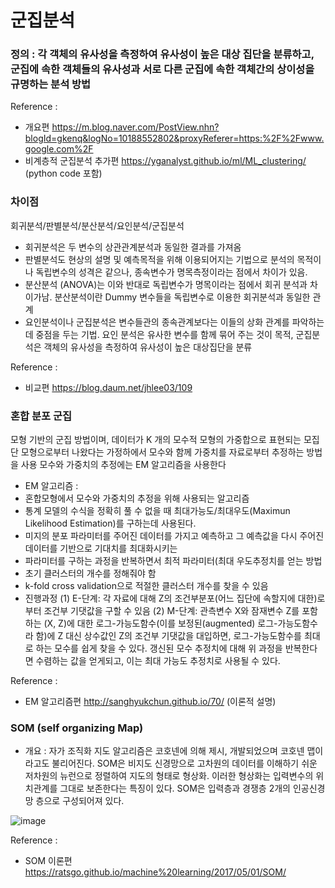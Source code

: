 

# 군집분석
### 정의 : 각 객체의 유사성을 측정하여 유사성이 높은 대상 집단을 분류하고, 군집에 속한 객체들의 유사성과 서로 다른 군집에 속한 객체간의 상이성을 규명하는 분석 방법

Reference : 
- 개요편 https://m.blog.naver.com/PostView.nhn?blogId=gkenq&logNo=10188552802&proxyReferer=https:%2F%2Fwww.google.com%2F 
- 비계층적 군집분석 추가편 https://yganalyst.github.io/ml/ML_clustering/ (python code 포함)

### 차이점
회귀분석/판별분석/분산분석/요인분석/군집분석
- 회귀분석은 두 변수의 상관관계분석과 동일한 결과를 가져옴
- 판별분석도 현상의 설명 및 예측목적을 위해 이용되어지는 기법으로 분석의 목적이나 독립변수의 성격은 같으나, 종속변수가 명목측정이라는 점에서 차이가 있음. 
- 분산분석 (ANOVA)는 이와 반대로 독립변수가 명목이라는 점에서 회귀 분석과 차이가남. 분산분석이란 Dummy 변수들을 독립변수로 이용한 회귀분석과 동일한 관계
- 요인분석이나 군집분석은 변수들관의 종속관계보다는 이들의 상화 관계를 파악하는데 중점을 두는 기법. 요인 분석은 유사한 변수를 함께 묶어 주는 것이 목적, 군집분석은 객체의 유사성을 측정하여 유사성이 높은 대상집단을 분류 

Reference : 
- 비교편 https://blog.daum.net/jhlee03/109

### 혼합 분포 군집 
모형 기반의 군집 방법이며, 데이터가 K 개의 모수적 모형의 가중합으로 표현되는 모집단 모형으로부터 나왔다는 가정하에서 모수와 함께 가중치를 자료로부터 추정하는 방법을 사용 
모수와 가중치의 추정에는 EM 알고리즘을 사용한다

- EM 알고리즘 : 
- 혼합모형에서 모수와 가중치의 추정을 위해 사용되는 알고리즘
- 통계 모델의 수식을 정확히 풀 수 없을 때 최대가능도/최대우도(Maximun Likelihood Estimation)를 구하는데 사용된다.
- 미지의 분포 파라미터를 주어진 데이터를 가지고 예측하고 그 예측값을 다시 주어진 데이터를 기반으로 기대치를 최대화시키는
- 파라미터를 구하는 과정을 반복하면서 최적 파라미터(최대 우도추정치를 얻는 방법
- 초기 클러스터의 개수를 정해줘야 함
- k-fold cross validation으로 적절한 클러스터 개수를 찾을 수 있음
- 진행과정
	(1) E-단계: 각 자료에 대해 Z의 조건부분포(어느 집단에 속할지에 대한)로부터 조건부 기댓값을 구할 수 있음
	(2) M-단계: 관측변수 X와 잠재변수 Z를 포함하는 (X, Z)에 대한 로그-가능도함수(이를 보정된(augmented) 로그-가능도함수라 함)에 Z 대신 상수값인 Z의 조건부 기댓값을 대입하면, 로그-가능도함수를 최대로 하는 모수를 쉽게 찾을 수 있다.
갱신된 모수 추정치에 대해 위 과정을 반복한다면 수렴하는 값을 얻게되고, 이는 최대 가능도 추정치로 사용될 수 있다.

Reference :
- EM 알고리즘편 http://sanghyukchun.github.io/70/ (이론적 설명)

### SOM (self organizing Map)
- 개요 : 자가 조직화 지도 알고리즘은 코호넨에 의해 제시, 개발되었으며 코호넨 맵이라고도 불리어진다. SOM은 비지도 신경망으로 고차원의 데이터를 이해하기 쉬운 저차원의 뉴런으로 정렬하여 지도의 형태로 형상화. 이러한 형상화는 입력변수의 위치관계를 그대로 보존한다는 특징이 있다. SOM은 입력층과 경쟁층 2개의 인공신경망 층으로 구성되어져 있다.

![image](https://user-images.githubusercontent.com/61487762/113497197-a1334400-953c-11eb-83c1-3d3baab3d7e1.png)

Reference : 
- SOM 이론편 https://ratsgo.github.io/machine%20learning/2017/05/01/SOM/
